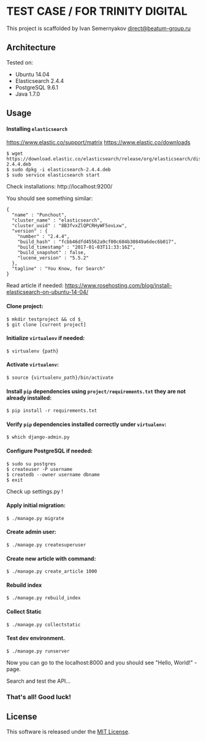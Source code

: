 # TEST CASE / FOR TRINITY DIGITAL

This project is scaffolded by Ivan Semernyakov <direct@beatum-group.ru>

## Architecture

Tested on:

* Ubuntu 14.04
* Elasticsearch 2.4.4
* PostgreSQL 9.6.1
* Java 1.7.0

## Usage

#### Installing ```elasticsearch```

https://www.elastic.co/support/matrix
https://www.elastic.co/downloads

```
$ wget https://download.elastic.co/elasticsearch/release/org/elasticsearch/distribution/deb/elasticsearch/2.4.4/elasticsearch-2.4.4.deb
$ sudo dpkg -i elasticsearch-2.4.4.deb
$ sudo service elasticsearch start
```

Check installations: http://localhost:9200/

You should see something similar:

```
{
  "name" : "Punchout",
  "cluster_name" : "elasticsearch",
  "cluster_uuid" : "8B3fvxZlQPCRHyWF5ovLxw",
  "version" : {
    "number" : "2.4.4",
    "build_hash" : "fcbb46dfd45562a9cf00c604b30849a6dec6b017",
    "build_timestamp" : "2017-01-03T11:33:16Z",
    "build_snapshot" : false,
    "lucene_version" : "5.5.2"
  },
  "tagline" : "You Know, for Search"
}
```

Read article if needed: https://www.rosehosting.com/blog/install-elasticsearch-on-ubuntu-14-04/

#### Clone project:
```
$ mkdir testproject && cd $_
$ git clone [current project]
```

#### Initialize ```virtualenv``` if needed:
```
$ virtualenv {path}
```

#### Activate ```virtualenv```:
```
$ source {virtualenv_path}/bin/activate
```

#### Install ```pip``` dependencies using ```project/requirements.txt``` they are not already installed:
```
$ pip install -r requirements.txt
```

#### Verify ```pip``` dependencies installed correctly under ```virtualenv```:
```
$ which django-admin.py
```

#### Configure PostgreSQL if needed:
```
$ sudo su postgres
$ createuser -P username
$ createdb --owner username dbname
$ exit
```

Check up settings.py !

#### Apply initial migration:
```
$ ./manage.py migrate
```

#### Create admin user:
```
$ ./manage.py createsuperuser
```

#### Create new article with command:
```
$ ./manage.py create_article 1000
```

#### Rebuild index
```
$ ./manage.py rebuild_index
```

#### Collect Static
```
$ ./manage.py collectstatic
```


#### Test dev environment.
```
$ ./manage.py runserver
```

Now you can go to the localhost:8000 and you should see "Hello, World!" - page.

Search and test the API...

### That's all! Good luck!

## License

This software is released under the [MIT License](http://opensource.org/licenses/MIT).

